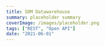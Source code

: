 ```yaml
---
title: SOM Datawarehouse
summary: placeholder summary
coverImage: /images/placeholder.png
tags: ["REST", "Open API"]
date: "2021-06-01"
---
```

